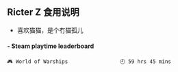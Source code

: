 ## Ricter Z 食用说明
- 喜欢猫猫，是个冇猫孤儿

<!-- steam-box start -->
#### - Steam playtime leaderboard
```text
🎮 World of Warships                 🕘 59 hrs 45 mins
```
<!-- Powered by https://github.com/YouEclipse/steam-box . -->
<!-- steam-box end -->
